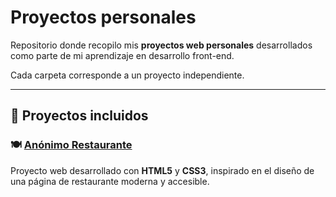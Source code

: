 # Proyectos personales

Repositorio donde recopilo mis **proyectos web personales** desarrollados como parte de mi aprendizaje en desarrollo front-end.

Cada carpeta corresponde a un proyecto independiente.

---

## 📁 Proyectos incluidos

### 🍽️ [Anónimo Restaurante](https://cristinasastre.github.io/proyectos-personales/anonimo-restaurante/)
Proyecto web desarrollado con **HTML5** y **CSS3**, inspirado en el diseño de una página de restaurante moderna y accesible.


